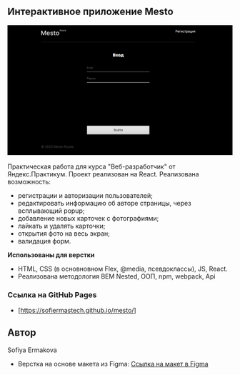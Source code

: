 ## Интерактивное приложение Mesto

<img src="/Mesto_React.png">

Практическая работа для курса "Веб-разработчик" от Яндекс.Практикум.
Проект реализован на React.
  Реализована возможность: 
  - регистрации и авторизации пользователей;
  - редактировать информацию об авторе страницы, через всплывающий popup;
  - добавление новых карточек с фотографиями;
  - лайкать и удалять карточки;
  - открытия фото на весь экран;
  - валидация форм.


**Использованы для верстки**
* HTML, CSS (в основновном Flex, @media, псевдоклассы), JS, React.
* Реализована методология BEM Nested, ООП, npm, webpack, Api

### Ссылка на GitHub Pages
* [https://sofiermastech.github.io/mesto/]

## Автор
Sofiya Ermakova

* Верстка на основе макета из Figma:
  [Ссылка на макет в Figma](https://www.figma.com/file/2cn9N9jSkmxD84oJik7xL7/JavaScript.-Sprint-4?node-id=0%3A1) 